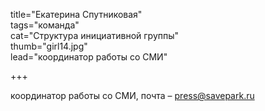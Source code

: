 title="Екатерина Спутниковая"  
tags="команда"  
cat="Структура инициативной группы"  
thumb="girl14.jpg"  
lead="координатор работы со СМИ"  

+++

координатор работы со СМИ, почта – press@savepark.ru

